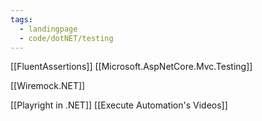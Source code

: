 ```yaml
---
tags:
  - landingpage
  - code/dotNET/testing
---
```

[[FluentAssertions]]
[[Microsoft.AspNetCore.Mvc.Testing]]

[[Wiremock.NET]]

[[Playright in .NET]]
[[Execute Automation's Videos]]
